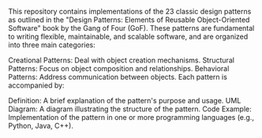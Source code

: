 This repository contains implementations of the 23 classic design patterns as outlined in the "Design Patterns: Elements of Reusable Object-Oriented Software" book by the Gang of Four (GoF). These patterns are fundamental to writing flexible, maintainable, and scalable software, and are organized into three main categories:

Creational Patterns: Deal with object creation mechanisms.
Structural Patterns: Focus on object composition and relationships.
Behavioral Patterns: Address communication between objects.
Each pattern is accompanied by:

Definition: A brief explanation of the pattern's purpose and usage.
UML Diagram: A diagram illustrating the structure of the pattern.
Code Example: Implementation of the pattern in one or more programming languages (e.g., Python, Java, C++).
